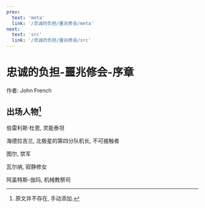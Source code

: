 ```yaml
---
prev:
  text: 'meta'
  link: '/忠诚的负担/噩兆修会/meta'
next:
  text: 'src'
  link: '/忠诚的负担/噩兆修会/src'
---
```


# 忠诚的负担-噩兆修会-序章

作者: John French

## 出场人物[^忠诚的负担-噩兆修会-序章-1]

伯雷利斯·杜恩, 灵能泰坦

海德拉吉兰, 北极星的第四分队机长, 不可接触者

图尔, 禁军

瓦尔纳, 寂静修女

阿盖特斯-伽玛, 机械教祭司

[^忠诚的负担-噩兆修会-序章-1]: 原文并不存在, 手动添加.

